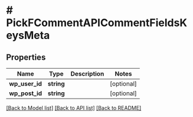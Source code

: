 # # PickFCommentAPICommentFieldsKeysMeta

## Properties

Name | Type | Description | Notes
------------ | ------------- | ------------- | -------------
**wp_user_id** | **string** |  | [optional]
**wp_post_id** | **string** |  | [optional]

[[Back to Model list]](../../README.md#models) [[Back to API list]](../../README.md#endpoints) [[Back to README]](../../README.md)
